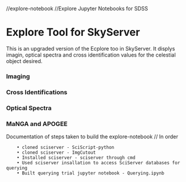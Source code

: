  //explore-notebook
 //Explore Jupyter Notebooks for SDSS
 # Explore Tool for SkyServer

This is an upgraded version of the Ecplore too in SkyServer. It displys imagin, optical spectra and cross identification
values for the celestial object desired.

### Imaging
### Cross Identifications
### Optical Spectra
### MaNGA and APOGEE

>>>
Documentation of steps taken to build the explore-notebook  // In order  
>>>
        • cloned sciserver - SciScript-python  
        • cloned sciserver - ImgCutout  
        • Installed sciserver - sciserver through cmd  
        • Used sciserver insallation to access SciServer databases for querying  
        • Built querying trial jupyter notebook - Querying.ipynb  
>>>
